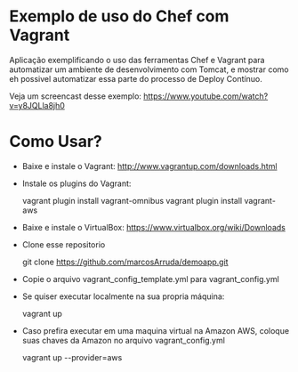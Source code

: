Exemplo de uso do Chef com Vagrant
========

Aplicação exemplificando o uso das ferramentas Chef e Vagrant para automatizar um ambiente de desenvolvimento com Tomcat, e mostrar como eh possivel automatizar essa parte do processo de Deploy Contínuo.

Veja um screencast desse exemplo: https://www.youtube.com/watch?v=y8JQLla8jh0

Como Usar?
========

* Baixe e instale o Vagrant: http://www.vagrantup.com/downloads.html
* Instale os plugins do Vagrant:

    vagrant plugin install vagrant-omnibus
    vagrant plugin install vagrant-aws

* Baixe e instale o VirtualBox: https://www.virtualbox.org/wiki/Downloads

* Clone esse repositorio

    git clone https://github.com/marcosArruda/demoapp.git

* Copie o arquivo vagrant_config_template.yml para vagrant_config.yml

* Se quiser executar localmente na sua propria máquina:

    vagrant up

* Caso prefira executar em uma maquina virtual na Amazon AWS, coloque suas chaves da Amazon no arquivo vagrant_config.yml

    vagrant up --provider=aws

